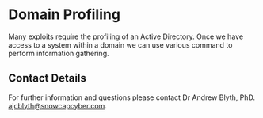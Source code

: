 # Domain Profiling

Many exploits require the profiling of an Active Directory. Once we have access to a system within a domain we can use various command to perform information gathering.

## Contact Details

For further information and questions please contact Dr Andrew Blyth, PhD. <ajcblyth@snowcapcyber.com>.
